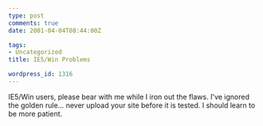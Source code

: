 ```yaml
---
type: post
comments: true
date: 2001-04-04T08:44:00Z

tags:
- Uncategorized
title: IE5/Win Problems

wordpress_id: 1316
---
```


IE5/Win users, please bear with me while I iron out the flaws. I've ignored the golden rule… never upload your site before it is tested. I should learn to be more patient.
